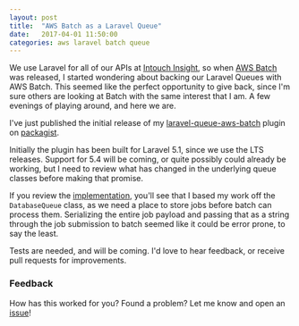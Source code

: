 ```yaml
---
layout: post
title:  "AWS Batch as a Laravel Queue"
date:   2017-04-01 11:50:00
categories: aws laravel batch queue
---
```


We use Laravel for all of our APIs at [Intouch Insight][intouch], so when [AWS Batch][batch] was released, I started
wondering about backing our Laravel Queues with AWS Batch. This seemed like the perfect opportunity to give back,
since I'm sure others are looking at Batch with the same interest that I am. A few evenings of playing around, and
here we are.

<!--more-->

I've just published the initial release of my [laravel-queue-aws-batch][batch_queue] plugin on [packagist][packagist].

Initially the plugin has been built for Laravel 5.1, since we use the LTS releases. Support for 5.4 will be coming, or
quite possibly could already be working, but I need to review what has changed in the underlying queue classes before
making that promise.

If you review the [implementation][batch_queue], you'll see that I based my work off the `DatabaseQueue`
class, as we need a place to store jobs before batch can process them. Serializing the entire job payload and passing that
as a string through the job submission to batch seemed like it could be error prone, to say the least.

Tests are needed, and will be coming. I'd love to hear feedback, or receive pull requests for improvements.

### Feedback
How has this worked for you? Found a problem? Let me know and open an [issue][issues]!

[intouch]:         https://www.intouchinsight.com
[batch]:           https://aws.amazon.com/batch/
[batch_queue]:     https://github.com/lukewaite/laravel-queue-aws-batch
[packagist]:       https://packagist.org/packages/lukewaite/laravel-queue-aws-batch
[issues]:          https://github.com/lukewaite/laravel-queue-aws-batch/issues
